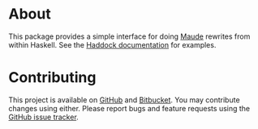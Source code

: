 # About

This package provides a simple interface for doing [Maude](http://maude.cs.uiuc.edu/) rewrites from within Haskell.
See the [Haddock documentation](http://hackage.haskell.org/packages/archive/maude/latest/doc/html/Foreign-Maude.html) for examples.

# Contributing

This project is available on [GitHub](https://github.com/davidlazar/maude-hs) and [Bitbucket](https://bitbucket.org/davidlazar/maude-hs/). You may contribute changes using either.
Please report bugs and feature requests using the [GitHub issue tracker](https://github.com/davidlazar/maude-hs/issues).
